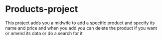 # Products-project
This project adds you a midwife to add a specific product and specify its name
and price and when you add you can delete the product if you want or amend its data or do a search for it
